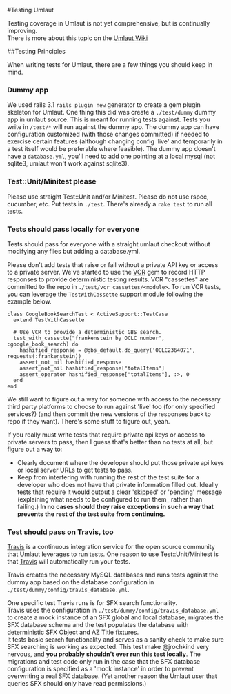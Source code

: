 #Testing Umlaut

Testing coverage in Umlaut is not yet comprehensive, but is continually improving.  
There is more about this topic on the [Umlaut Wiki](https://github.com/team-umlaut/umlaut/wiki/Developing)

##Testing Principles

When writing tests for Umlaut, there are a few things you should keep in mind.

### Dummy app

We used rails 3.1 `rails plugin new` generator to create a gem plugin skeleton for Umlaut. 
One thing this did was create a `./test/dummy` dummy app in umlaut source. 
This is meant for running tests against. Tests you write in `/test/*` will run against the dummy app. 
The dummy app can have configuration customized (with those changes committed) if needed to exercise certain features 
(although changing config 'live' and temporarily in a test itself would be preferable where feasible). 
The dummy app doesn't have a `database.yml`, you'll need to add one pointing at a local mysql 
(not sqlite3, umlaut won't work against sqlite3). 

### Test::Unit/Minitest please

Please use straight Test::Unit and/or Minitest.  Please do not use rspec, cucumber, etc. Put tests in `./test`.  There's already a `rake test` to run all tests.

### Tests should pass locally for everyone

Tests should pass for everyone with a straight umlaut checkout without modifying any files but adding a database.yml. 

Please don't add tests that raise or fail without a private API key or access to a private server. 
We've started to use the [VCR](https://github.com/myronmarston/vcr) gem to record HTTP responses to provide deterministic testing results.
VCR "cassettes" are committed to the repo in `./test/vcr_cassettes/<module>`.
To run VCR tests, you can leverage the `TestWithCassette` support module following the example below.

    class GoogleBookSearchTest < ActiveSupport::TestCase  
      extend TestWithCassette

      # Use VCR to provide a deterministic GBS search. 
      test_with_cassette("frankenstein by OCLC number", :google_book_search) do
        hashified_response = @gbs_default.do_query('OCLC2364071', requests(:frankenstein))
        assert_not_nil hashified_response
        assert_not_nil hashified_response["totalItems"]
        assert_operator hashified_response["totalItems"], :>, 0 
      end
    end
    
We still want to figure out a way for someone with access to the necessary third party platforms to 
choose to run against 'live' too (for only specified services?) 
(and then commit the new versions of the responses back to repo if they want). 
There's some stuff to figure out, yeah.

If you really must write tests that require private api keys or access to private servers to pass, 
then I guess that's better than no tests at all, but figure out a way to:

* Clearly document where the developer should put those private api keys or local server URLs to get tests to pass. 
* Keep from interfering with running the rest of the test suite for a developer who does not have that private information filled out. 
  Ideally tests that require it would output a clear 'skipped' or 'pending' message 
  (explaining what needs to be configured to run them_ rather than failing.)
  **In no cases should they raise exceptions in such a way that prevents the rest of the test suite from continuing.**

### Test should pass on Travis, too

[Travis](http://travis-ci.org) is a continuous integration service for the open source community that Umlaut leverages to run tests.
One reason to use Test::Unit/Minitest is that [Travis](https://travis-ci.org/#!/team-umlaut/umlaut) will automatically run your tests.

Travis creates the necessary MySQL databases and runs tests against the dummy app based on the database configuration in
`./test/dummy/config/travis_database.yml`.

One specific test Travis runs is for SFX search functionality.  
Travis uses the configuration in `./test/dummy/config/travis_database.yml` to create a mock instance of an 
SFX global and local database, migrates the SFX database schema and the test populates the database with 
deterministic SFX Object and AZ Title fixtures.  
It tests basic search functionality and serves as a sanity check to make sure SFX searching is working as expected.
This test make @jrochkind very nervous, and **you probably shouldn't ever run this test locally**.  The migrations and test code
only run in the case that the SFX database configuration is specified as a 'mock instance' in order to prevent overwriting
a real SFX database. (Yet another reason the Umlaut user that queries SFX should only have read permissions.)

